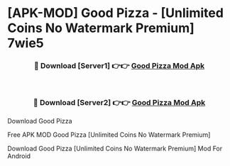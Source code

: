 # [APK-MOD] Good Pizza - [Unlimited Coins No Watermark Premium] 7wie5



<div align="center">
<h3>🔴 Download [Server1] 👉👉 <a href="https://momento.my/?title=Good_Pizza">Good Pizza Mod Apk</a></h3><br>

<h3>🔴 Download [Server2] 👉👉 <a href="https://momento.my/?title=Good_Pizza">Good Pizza Mod Apk</a></h3>
</div>



Download Good Pizza 

Free APK MOD Good Pizza [Unlimited Coins No Watermark Premium]

Download Good Pizza [Unlimited Coins No Watermark Premium] Mod For Android
